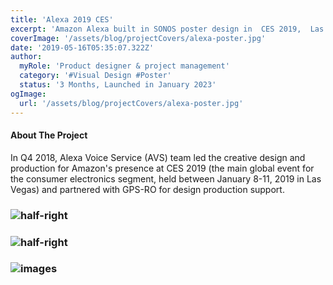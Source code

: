 ```yaml
---
title: 'Alexa 2019 CES'
excerpt: 'Amazon Alexa built in SONOS poster design in  CES 2019,  Las Vegas.'
coverImage: '/assets/blog/projectCovers/alexa-poster.jpg'
date: '2019-05-16T05:35:07.322Z'
author:
  myRole: 'Product designer & project management'
  category: '#Visual Design #Poster'
  status: '3 Months, Launched in January 2023'
ogImage:
  url: '/assets/blog/projectCovers/alexa-poster.jpg'
---
```

#### About The Project

In Q4 2018, Alexa Voice Service (AVS) team led the creative design and production for Amazon's presence at CES 2019 (the main global event for the consumer electronics segment, held between January 8-11, 2019 in Las Vegas) and partnered with GPS-RO for design production support. 

### ![half-right](/assets/alexa2019/alexa-3.jpg "Echo Platform")

### ![half-right](/assets/alexa2019/alexa-2.jpg "Echo Platform")

### ![images](/assets/alexa2019/alexa-1.png "Echo Platform")


